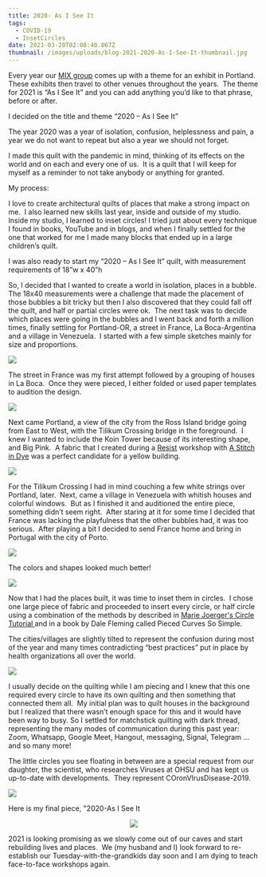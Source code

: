 ```yaml
---
title: 2020- As I See It
tags:
  - COVID-19
  - InsetCircles
date: 2021-03-20T02:08:40.067Z
thumbnail: /images/uploads/blog-2021-2020-As-I-See-It-thumbnail.jpg
---
```

Every year our [MIX group](http://mixpdx.blogspot.com/) comes up with a theme for an exhibit in Portland.  These exhibits then travel to other venues throughout the years.  The theme for 2021 is “As I See It” and you can add anything you’d like to that phrase, before or after. 

I decided on the title and theme “2020 – As I See It”

The year 2020 was a year of isolation, confusion, helplessness and pain, a year we do not want to repeat but also a year we should not forget.

I made this quilt with the pandemic in mind, thinking of its effects on the world and on each and every one of us.  It is a quilt that I will keep for myself as a reminder to not take anybody or anything for granted.

My process:

I love to create architectural quilts of places that make a strong impact on me.  I also learned new skills last year, inside and outside of my studio.  Inside my studio, I learned to inset circles! I tried just about every technique I found in books, YouTube and in blogs, and when I finally settled for the one that worked for me I made many blocks that ended up in a large children’s quilt. 

I was also ready to start my “2020 – As I See It” quilt, with measurement requirements of 18”w x 40”h

So, I decided that I wanted to create a world in isolation, places in a bubble.  The 18x40 measurements were a challenge that made the placement of those bubbles a bit tricky but then I also discovered that they could fall off the quilt, and half or partial circles were ok.  The next task was to decide which places were going in the bubbles and I went back and forth a million times, finally settling for Portland-OR, a street in France, La Boca-Argentina and a village in Venezuela.  I started with a few simple sketches mainly for size and proportions.

<img class="img-responsive" src="/images/uploads/blog-2021-As-I-See-It-1.jpg">

The street in France was my first attempt followed by a grouping of houses in La Boca.  Once they were pieced, I either folded or used paper templates to audition the design.

<img class="img-responsive" src="/images/uploads/blog-2021-As-I-See-It-2.jpg">

Next came Portland, a view of the city from the Ross Island bridge going from East to West, with the Tilikum Crossing bridge in the foreground.  I knew I wanted to include the Koin Tower because of its interesting shape, and Big Pink.  A fabric that I created during a [Resist](https://www.stitchindye.com/workshops-2/r-e-s-i-s-t-creating-pattern-with-wax) workshop with [A Stitch in Dye](https://www.stitchindye.com/) was a perfect candidate for a yellow building.

<img class="img-responsive" src="/images/uploads/blog-2021-As-I-See-It-3.jpg">

For the Tilikum Crossing I had in mind couching a few white strings over Portland, later.  Next, came a village in Venezuela with whitish houses and colorful windows.  But as I finished it and auditioned the entire piece, something didn’t seem right.  After staring at it for some time I decided that France was lacking the playfulness that the other bubbles had, it was too serious.  After playing a bit I decided to send France home and bring in Portugal with the city of Porto.

<img class="img-responsive" src="/images/uploads/blog-2021-As-I-See-It-4.jpg">

The colors and shapes looked much better!

<img class="img-responsive" src="/images/uploads/blog-2021-As-I-See-It-5.jpg">

Now that I had the places built, it was time to inset them in circles.  I chose one large piece of fabric and proceeded to insert every circle, or half circle using a combination of the methods by described in [Marie Joerger's Circle Tutorial ](http://mariescreativespace.blogspot.com/2014/05/nhmqg-bom-plus-circle-tutorial.html)and in a book by Dale Fleming called Pieced Curves So Simple.

The cities/villages are slightly tilted to represent the confusion during most of the year and many times contradicting “best practices” put in place by health organizations all over the world.

<img class="img-responsive" src="/images/uploads/blog-2021-As-I-See-It-6.jpg">

I usually decide on the quilting while I am piecing and I knew that this one required every circle to have its own quilting and then something that connected them all.  My initial plan was to quilt houses in the background but I realized that there wasn’t enough space for this and it would have been way to busy. So I settled for matchstick quilting with dark thread, representing the many modes of communication during this past year: Zoom, Whatsapp, Google Meet, Hangout, messaging, Signal, Telegram … and so many more!

The little circles you see floating in between are a special request from our daughter, the scientist, who researches Viruses at OHSU and has kept us up-to-date with developments.  They represent COronVIrusDisease-2019.

<img class="img-responsive" src="/images/uploads/blog-2021-As-I-See-It-7.jpg">

Here is my final piece, "2020-As I See It

<p align="center"><img class="img-responsive" src="/images/uploads/2020-as-i-see-it-small.jpg"></p>

2021 is looking promising as we slowly come out of our caves and start rebuilding lives and places.  We (my husband and I) look forward to re-establish our Tuesday-with-the-grandkids day soon and I am dying to teach face-to-face workshops again.